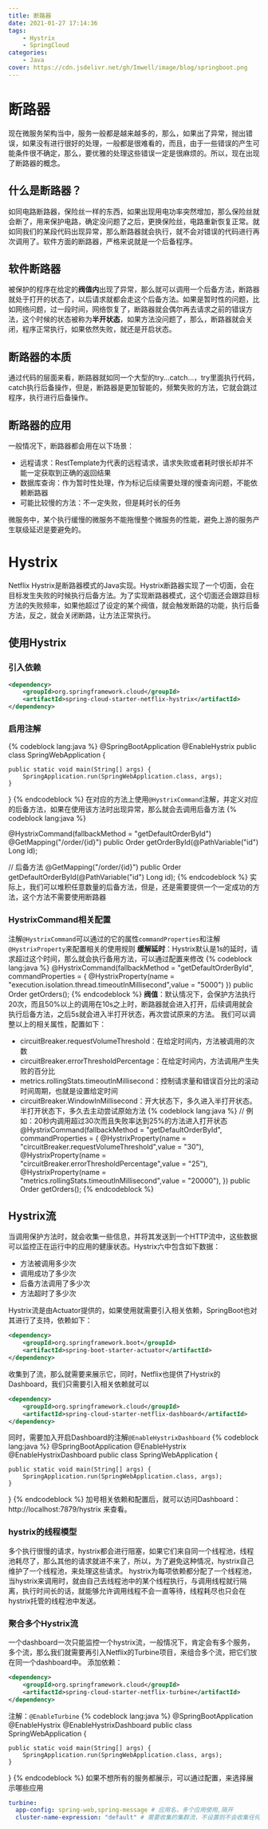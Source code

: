 ```yaml
---
title: 断路器
date: 2021-01-27 17:14:36
tags:
    - Hystrix
    - SpringCloud
categories:    
    - Java
cover: https://cdn.jsdelivr.net/gh/Imwell/image/blog/springboot.png
---
```

# 断路器
现在微服务架构当中，服务一般都是越来越多的，那么，如果出了异常，抛出错误，如果没有进行很好的处理，一般都是很难看的，而且，由于一些错误的产生可能条件很不确定，那么，要优雅的处理这些错误一定是很麻烦的。所以，现在出现了断路器的概念。
## 什么是断路器？
如同电路断路器，保险丝一样的东西，如果出现用电功率突然增加，那么保险丝就会断了，用来保护电路，确定没问题了之后，更换保险丝，电路重新恢复正常。就如同我们的某段代码出现异常，那么断路器就会执行，就不会对错误的代码进行再次调用了。软件方面的断路器，严格来说就是一个后备程序。
## 软件断路器
被保护的程序在给定的**阀值内**出现了异常，那么就可以调用一个后备方法，断路器就处于打开的状态了，以后请求就都会走这个后备方法。如果是暂时性的问题，比如网络问题，过一段时间，网络恢复了，断路器就会偶尔再去请求之前的错误方法，这个时候的状态被称为**半开状态**，如果方法没问题了，那么，断路器就会关闭，程序正常执行，如果依然失败，就还是开启状态。
## 断路器的本质
通过代码的层面来看，断路器就如同一个大型的try...catch...，try里面执行代码，catch执行后备操作，但是，断路器是更加智能的，频繁失败的方法，它就会跳过程序，执行进行后备操作。
## 断路器的应用
一般情况下，断路器都会用在以下场景：
- 远程请求：RestTemplate为代表的远程请求，请求失败或者耗时很长却并不能一定获取到正确的返回结果
- 数据库查询：作为暂时性处理，作为标记后续需要处理的慢查询问题，不能依赖断路器
- 可能比较慢的方法：不一定失败，但是耗时长的任务

微服务中，某个执行缓慢的微服务不能拖慢整个微服务的性能，避免上游的服务产生联级延迟是要避免的。
# Hystrix
Netflix Hystrix是断路器模式的Java实现。Hystrix断路器实现了一个切面，会在目标发生失败的时候执行后备方法。为了实现断路器模式，这个切面还会跟踪目标方法的失败频率，如果他超过了设定的某个阀值，就会触发断路的功能，执行后备方法，反之，就会关闭断路，让方法正常执行。
## 使用Hystrix
### 引入依赖
```xml
<dependency>
    <groupId>org.springframework.cloud</groupId>
    <artifactId>spring-cloud-starter-netflix-hystrix</artifactId>
</dependency>
```
### 启用注解
{% codeblock lang:java %}
@SpringBootApplication
@EnableHystrix
public class SpringWebApplication {

    public static void main(String[] args) {
        SpringApplication.run(SpringWebApplication.class, args);
    }
}
{% endcodeblock %}
在对应的方法上使用`@HystrixCommand`注解，并定义对应的后备方法，如果在使用该方法时出现异常，那么就会去调用后备方法
{% codeblock lang:java %}

@HystrixCommand(fallbackMethod = "getDefaultOrderById")
@GetMapping("/order/{id}")
public Order getOrderById(@PathVariable("id") Long id);

// 后备方法
@GetMapping("/order/{id}")
public Order getDefaultOrderById(@PathVariable("id") Long id);
{% endcodeblock %}
实际上，我们可以堆积任意数量的后备方法，但是，还是需要提供一个一定成功的方法，这个方法不需要使用断路器
### HystrixCommand相关配置
注解`@HystrixCommand`可以通过的它的属性`commandProperties`和注解`@HystrixProperty`来配置相关的使用规则
**缓解延时**：Hystrix默认是1s的延时，请求超过这个时间，那么就会执行备用方法，可以通过配置来修改
{% codeblock lang:java %}
    @HystrixCommand(fallbackMethod = "getDefaultOrderById",
        commandProperties = {
                @HystrixProperty(name = "execution.isolation.thread.timeoutInMillisecond",value = "5000")
        })
    public Order getOrders();
{% endcodeblock %}
**阀值**：默认情况下，会保护方法执行20次，而且50%以上的调用在10s之上时，断路器就会进入打开，后续调用就会执行后备方法，之后5s就会进入半打开状态，再次尝试原来的方法。
我们可以调整以上的相关属性，配置如下：
- circuitBreaker.requestVolumeThreshold：在给定时间内，方法被调用的次数
- circuitBreaker.errorThresholdPercentage：在给定时间内，方法调用产生失败的百分比
- metrics.rollingStats.timeoutInMillisecond：控制请求量和错误百分比的滚动时间周期，也就是设置给定时间
- circuitBreaker.WindowInMillisecond：开大状态下，多久进入半打开状态。半打开状态下，多久去主动尝试原始方法
{% codeblock lang:java %}
// 例如：20秒内调用超过30次而且失败率达到25%的方法进入打开状态
@HystrixCommand(fallbackMethod = "getDefaultOrderById",
        commandProperties = {
                @HystrixProperty(name = "circuitBreaker.requestVolumeThreshold",value = "30"),
                @HystrixProperty(name = "circuitBreaker.errorThresholdPercentage",value = "25"),
                @HystrixProperty(name = "metrics.rollingStats.timeoutInMillisecond",value = "20000"),
        })
public Order getOrders();
{% endcodeblock %}

## Hystrix流
当调用保护方法时，就会收集一些信息，并将其发送到一个HTTP流中，这些数据可以监控正在运行中的应用的健康状态。Hystrix六中包含如下数据：
- 方法被调用多少次
- 调用成功了多少次
- 后备方法调用了多少次
- 方法超时了多少次

Hystrix流是由Actuator提供的，如果使用就需要引入相关依赖，SpringBoot也对其进行了支持，依赖如下：
```xml
<dependency>
    <groupId>org.springframework.boot</groupId>
    <artifactId>spring-boot-starter-actuator</artifactId>
</dependency>
```
收集到了流，那么就需要来展示它，同时，Netflix也提供了Hystrix的Dashboard，我们只需要引入相关依赖就可以
```xml
<dependency>
    <groupId>org.springframework.cloud</groupId>
    <artifactId>spring-cloud-starter-netflix-dashboard</artifactId>
</dependency>
```
同时，需要加入开启Dashboard的注解`@EnableHystrixDashboard`
{% codeblock lang:java %}
@SpringBootApplication
@EnableHystrix
@EnableHystrixDashboard
public class SpringWebApplication {

    public static void main(String[] args) {
        SpringApplication.run(SpringWebApplication.class, args);
    }
}
{% endcodeblock %}
加号相关依赖和配置后，就可以访问Dashboard：http://localhost:7879/hystrix 来查看。
### hystrix的线程模型
多个执行很慢的请求，hystrix都会进行阻塞，如果它们来自同一个线程池，线程池耗尽了，那么其他的请求就进不来了，所以，为了避免这种情况，hystrix自己维护了一个线程池，来处理这些请求。
hystrix为每项依赖都分配了一个线程池，当hystrix来调用时，就由自己去线程池中的某个线程执行，与调用线程就行隔离，执行时间长的话，就能够允许调用线程不会一直等待，线程耗尽也只会在hystrix托管的线程池中发送。
### 聚合多个Hystrix流
一个dashboard一次只能监控一个hystrix流，一般情况下，肯定会有多个服务，多个流，那么我们就需要再引入Netflix的Turbine项目，来组合多个流，把它们放在同一个dashboard中。
添加依赖：
```xml
<dependency>
    <groupId>org.springframework.cloud</groupId>
    <artifactId>spring-cloud-starter-netflix-turbine</artifactId>
</dependency>
```
注解：`@EnableTurbine`
{% codeblock lang:java %}
@SpringBootApplication
@EnableHystrix
@EnableHystrixDashboard
public class SpringWebApplication {

    public static void main(String[] args) {
        SpringApplication.run(SpringWebApplication.class, args);
    }
}
{% endcodeblock %}
如果不想所有的服务都展示，可以通过配置，来选择展示哪些应用
```yaml
turbine:
  app-config: spring-web,spring-message # 应用名，多个应用使用,隔开
  cluster-name-expression: "default" # 需要收集的集群流，不设置则不会收集任何信息
```
